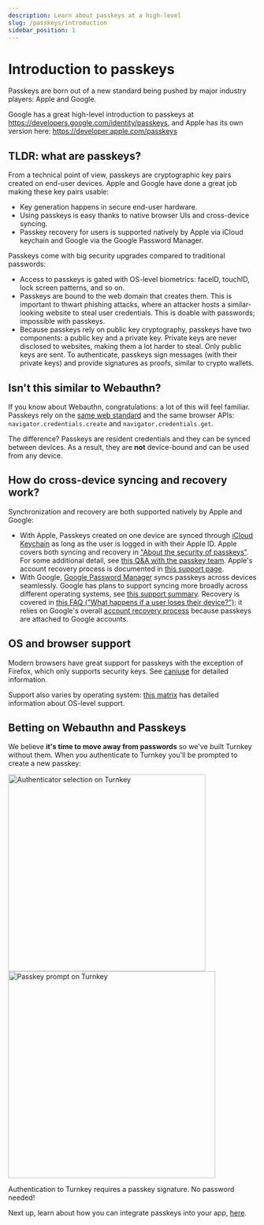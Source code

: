 ```yaml
---
description: Learn about passkeys at a high-level
slug: /passkeys/introduction
sidebar_position: 1
---
```


# Introduction to passkeys

Passkeys are born out of a new standard being pushed by major industry players: Apple and Google.

Google has a great high-level introduction to passkeys at https://developers.google.com/identity/passkeys, and Apple has its own version here: https://developer.apple.com/passkeys

## TLDR: what are passkeys?

From a technical point of view, passkeys are cryptographic key pairs created on end-user devices. Apple and Google have done a great job making these key pairs usable:

- Key generation happens in secure end-user hardware.
- Using passkeys is easy thanks to native browser UIs and cross-device syncing.
- Passkey recovery for users is supported natively by Apple via iCloud keychain and Google via the Google Password Manager. 

Passkeys come with big security upgrades compared to traditional passwords:
- Access to passkeys is gated with OS-level biometrics: faceID, touchID, lock screen patterns, and so on.
- Passkeys are bound to the web domain that creates them. This is important to thwart phishing attacks, where an attacker hosts a similar-looking website to steal user credentials. This is doable with passwords; impossible with passkeys.
- Because passkeys rely on public key cryptography, passkeys have two components: a public key and a private key. Private keys are never disclosed to websites, making them a lot harder to steal. Only public keys are sent. To authenticate, passkeys sign messages (with their private keys) and provide signatures as proofs, similar to crypto wallets.

## Isn't this similar to Webauthn?

If you know about Webauthn, congratulations: a lot of this will feel familiar. Passkeys rely on the [same web standard](https://www.w3.org/TR/webauthn-2/) and the same browser APIs: `navigator.credentials.create` and `navigator.credentials.get`.

The difference? Passkeys are resident credentials and they can be synced between devices. As a result, they are **not** device-bound and can be used from any device. 

## How do cross-device syncing and recovery work? 

Synchronization and recovery are both supported natively by Apple and Google:

- With Apple, Passkeys created on one device are synced through [iCloud Keychain](https://support.apple.com/en-us/HT204085) as long as the user is logged in with their Apple ID. Apple covers both syncing and recovery in ["About the security of passkeys"](https://support.apple.com/en-us/102195). For some additional detail, see [this Q&A with the passkey team](https://developer.apple.com/news/?id=21mnmxow). Apple's account recovery process is documented in [this support page](https://support.apple.com/en-us/HT204921).
- With Google, [Google Password Manager](https://passwords.google/) syncs passkeys across devices seamlessly. Google has plans to support syncing more broadly across different operating systems, see [this support summary](https://developers.google.com/identity/passkeys/supported-environments#chrome-passkey-support-summary). Recovery is covered in [this FAQ ("What happens if a user loses their device?")](https://developers.google.com/identity/passkeys/faq#what_happens_if_a_user_loses_their_device): it relies on Google's overall [account recovery process](https://support.google.com/accounts/answer/7682439?hl=en) because passkeys are attached to Google accounts.

## OS and browser support

Modern browsers have great support for passkeys with the exception of Firefox, which only supports security keys. See [caniuse](https://caniuse.com/passkeys) for detailed information.

Support also varies by operating system: [this matrix](https://passkeys.dev/device-support/#matrix) has detailed information about OS-level support.

## Betting on Webauthn and Passkeys

We believe **it's time to move away from passwords** so we've built Turnkey without them. When you authenticate to Turnkey you'll be prompted to create a new passkey:

<p style={{ textAlign: "center" }}>
    <img src="/img/passkeys/turnkey_authenticator_selection.png" alt="Authenticator selection on Turnkey" width="400px" />
    <img src="/img/passkeys/turnkey_passkey_prompt.png" alt="Passkey prompt on Turnkey" width="420px" style={{marginLeft: '10px'}} />
</p>

Authentication to Turnkey requires a passkey signature. No password needed!

Next up, learn about how you can integrate passkeys into your app, [here](/passkeys/integration).
